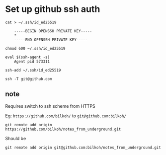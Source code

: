 # Set up github ssh auth
~~~ Shell
cat > ~/.ssh/id_ed25519

    -----BEGIN OPENSSH PRIVATE KEY-----
    *
    -----END OPENSSH PRIVATE KEY-----

chmod 600 ~/.ssh/id_ed25519

eval $(ssh-agent -s)
    Agent pid 573311

ssh-add ~/.ssh/id_ed25519

ssh -T git@github.com
~~~

## note
Requires switch to ssh scheme from HTTPS

Eg: `https://github.com/bilkoh/` to `git@github.com:bilkoh/`

~~~ Shell
git remote add origin https://github.com/bilkoh/notes_from_underground.git
~~~
Should be
~~~ Shell
git remote add origin git@github.com:bilkoh/notes_from_underground.git
~~~


